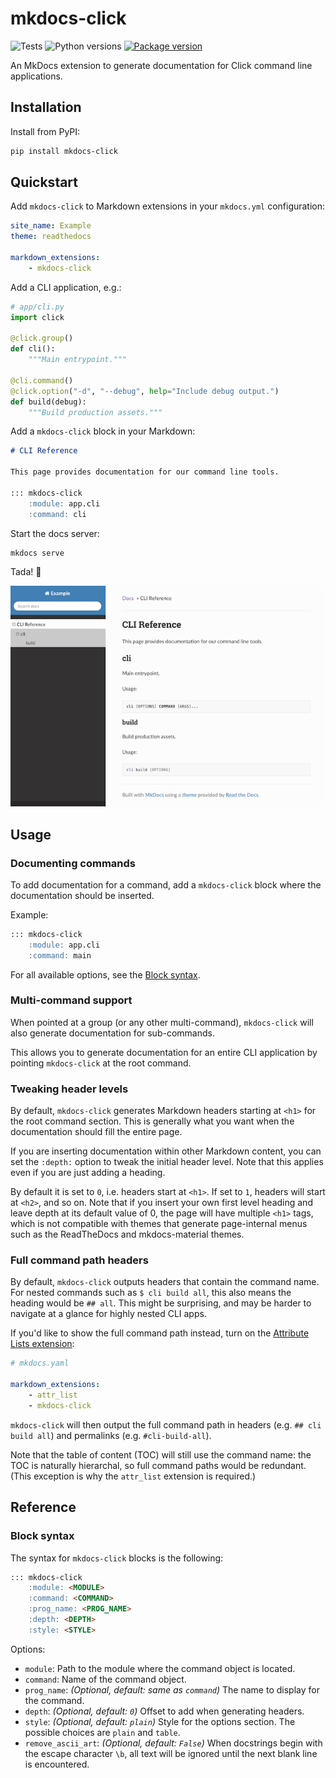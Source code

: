 # mkdocs-click

![Tests](https://github.com/DataDog/mkdocs-click/workflows/Tests/badge.svg?branch=master)
![Python versions](https://img.shields.io/pypi/pyversions/mkdocs-click.svg)
[![Package version](https://badge.fury.io/py/mkdocs-click.svg)](https://pypi.org/project/mkdocs-click)

An MkDocs extension to generate documentation for Click command line applications.

## Installation

Install from PyPI:

```bash
pip install mkdocs-click
```

## Quickstart

Add `mkdocs-click` to Markdown extensions in your `mkdocs.yml` configuration:

```yaml
site_name: Example
theme: readthedocs

markdown_extensions:
    - mkdocs-click
```

Add a CLI application, e.g.:

```python
# app/cli.py
import click

@click.group()
def cli():
    """Main entrypoint."""

@cli.command()
@click.option("-d", "--debug", help="Include debug output.")
def build(debug):
    """Build production assets."""
```

Add a `mkdocs-click` block in your Markdown:

```markdown
# CLI Reference

This page provides documentation for our command line tools.

::: mkdocs-click
    :module: app.cli
    :command: cli
```

Start the docs server:

```bash
mkdocs serve
```

Tada! 💫

![](https://raw.githubusercontent.com/DataDog/mkdocs-click/master/docs/example.png)

## Usage

### Documenting commands

To add documentation for a command, add a `mkdocs-click` block where the documentation should be inserted.

Example:

```markdown
::: mkdocs-click
    :module: app.cli
    :command: main
```

For all available options, see the [Block syntax](#block-syntax).

### Multi-command support

When pointed at a group (or any other multi-command), `mkdocs-click` will also generate documentation for sub-commands.

This allows you to generate documentation for an entire CLI application by pointing `mkdocs-click` at the root command.

### Tweaking header levels

By default, `mkdocs-click` generates Markdown headers starting at `<h1>` for the root command section. This is generally what you want when the documentation should fill the entire page.

If you are inserting documentation within other Markdown content, you can set the `:depth:` option to tweak the initial header level. Note that this applies even if you are just adding a heading.

By default it is set to `0`, i.e. headers start at `<h1>`. If set to `1`, headers will start at `<h2>`, and so on. Note that if you insert your own first level heading and leave depth at its default value of 0, the page will have multiple `<h1>` tags, which is not compatible with themes that generate page-internal menus such as the ReadTheDocs and mkdocs-material themes.

### Full command path headers

By default, `mkdocs-click` outputs headers that contain the command name. For nested commands such as `$ cli build all`, this also means the heading would be `## all`. This might be surprising, and may be harder to navigate at a glance for highly nested CLI apps.

If you'd like to show the full command path instead, turn on the [Attribute Lists extension](https://python-markdown.github.io/extensions/attr_list/):

```yaml
# mkdocs.yaml

markdown_extensions:
    - attr_list
    - mkdocs-click
```

`mkdocs-click` will then output the full command path in headers (e.g. `## cli build all`) and permalinks (e.g. `#cli-build-all`).

Note that the table of content (TOC) will still use the command name: the TOC is naturally hierarchal, so full command paths would be redundant. (This exception is why the `attr_list` extension is required.)

## Reference

### Block syntax

The syntax for `mkdocs-click` blocks is the following:

```markdown
::: mkdocs-click
    :module: <MODULE>
    :command: <COMMAND>
    :prog_name: <PROG_NAME>
    :depth: <DEPTH>
    :style: <STYLE>
```

Options:

- `module`: Path to the module where the command object is located.
- `command`: Name of the command object.
- `prog_name`: _(Optional, default: same as `command`)_ The name to display for the command.
- `depth`: _(Optional, default: `0`)_ Offset to add when generating headers.
- `style`: _(Optional, default: `plain`)_ Style for the options section. The possible choices are `plain` and `table`.
- `remove_ascii_art`: _(Optional, default: `False`)_ When docstrings begin with the escape character `\b`, all text will be ignored until the next blank line is encountered.
